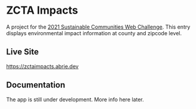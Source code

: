 # ZCTA Impacts

A project for the [2021 Sustainable Communities Web Challenge](https://model.earth/community/challenge/). This entry displays environmental impact information at county and zipcode level.

## Live Site

https://zctaimpacts.abrie.dev

## Documentation

The app is still under development. More info here later.
